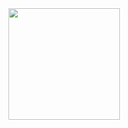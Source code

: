  <img src=”https://www.clipartmax.com/png/middle/22-220127_kawaii-png-cute-easy-dinosaur-drawings.png” width=220px>
